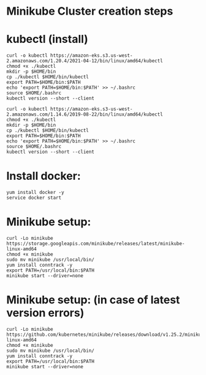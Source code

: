 # Minikube Cluster creation steps

# kubectl (install)
	curl -o kubectl https://amazon-eks.s3.us-west-2.amazonaws.com/1.20.4/2021-04-12/bin/linux/amd64/kubectl
	chmod +x ./kubectl
	mkdir -p $HOME/bin
	cp ./kubectl $HOME/bin/kubectl
	export PATH=$HOME/bin:$PATH
	echo 'export PATH=$HOME/bin:$PATH' >> ~/.bashrc
	source $HOME/.bashrc
	kubectl version --short --client
	
	curl -o kubectl https://amazon-eks.s3-us-west-2.amazonaws.com/1.14.6/2019-08-22/bin/linux/amd64/kubectl
	chmod +x ./kubectl
	mkdir -p $HOME/bin
	cp ./kubectl $HOME/bin/kubectl
	export PATH=$HOME/bin:$PATH
	echo 'export PATH=$HOME/bin:$PATH' >> ~/.bashrc
	source $HOME/.bashrc
	kubectl version --short --client

# Install docker:
	yum install docker -y
	service docker start

# Minikube setup:
	curl -Lo minikube https://storage.googleapis.com/minikube/releases/latest/minikube-linux-amd64
	chmod +x minikube
	sudo mv minikube /usr/local/bin/
	yum install conntrack -y
	export PATH=/usr/local/bin:$PATH
	minikube start --driver=none
	
# Minikube setup: (in case of latest version errors)
	curl -Lo minikube https://github.com/kubernetes/minikube/releases/download/v1.25.2/minikube-linux-amd64
	chmod +x minikube
	sudo mv minikube /usr/local/bin/
	yum install conntrack -y
	export PATH=/usr/local/bin:$PATH
	minikube start --driver=none
